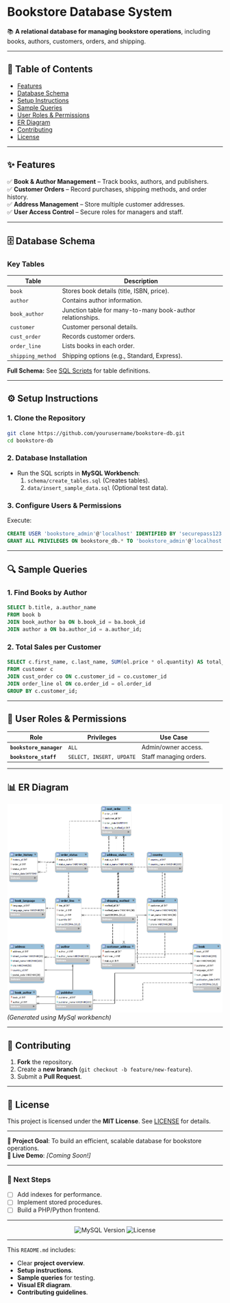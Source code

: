 # **Bookstore Database System**

📚 **A relational database for managing bookstore operations**, including books, authors, customers, orders, and shipping.

---

## **📌 Table of Contents**

- [Features](#-features)
- [Database Schema](#-database-schema)
- [Setup Instructions](#-setup-instructions)
- [Sample Queries](#-sample-queries)
- [User Roles & Permissions](#-user-roles--permissions)
- [ER Diagram](#-er-diagram)
- [Contributing](#-contributing)
- [License](#-license)

---

## **✨ Features**

✅ **Book & Author Management** – Track books, authors, and publishers.  
✅ **Customer Orders** – Record purchases, shipping methods, and order history.  
✅ **Address Management** – Store multiple customer addresses.  
✅ **User Access Control** – Secure roles for managers and staff.

---

## **🗄️ Database Schema**

### **Key Tables**

| Table             | Description                                                |
| ----------------- | ---------------------------------------------------------- |
| `book`            | Stores book details (title, ISBN, price).                  |
| `author`          | Contains author information.                               |
| `book_author`     | Junction table for many-to-many book-author relationships. |
| `customer`        | Customer personal details.                                 |
| `cust_order`      | Records customer orders.                                   |
| `order_line`      | Lists books in each order.                                 |
| `shipping_method` | Shipping options (e.g., Standard, Express).                |

**Full Schema:** See [SQL Scripts](/sql_scripts/) for table definitions.

---

## **⚙️ Setup Instructions**

### **1. Clone the Repository**

```bash
git clone https://github.com/yourusername/bookstore-db.git
cd bookstore-db
```

### **2. Database Installation**

- Run the SQL scripts in **MySQL Workbench**:
  1. `schema/create_tables.sql` (Creates tables).
  2. `data/insert_sample_data.sql` (Optional test data).

### **3. Configure Users & Permissions**

Execute:

```sql
CREATE USER 'bookstore_admin'@'localhost' IDENTIFIED BY 'securepass123';
GRANT ALL PRIVILEGES ON bookstore_db.* TO 'bookstore_admin'@'localhost';
```

---

## **🔍 Sample Queries**

### **1. Find Books by Author**

```sql
SELECT b.title, a.author_name
FROM book b
JOIN book_author ba ON b.book_id = ba.book_id
JOIN author a ON ba.author_id = a.author_id;
```

### **2. Total Sales per Customer**

```sql
SELECT c.first_name, c.last_name, SUM(ol.price * ol.quantity) AS total_spent
FROM customer c
JOIN cust_order co ON c.customer_id = co.customer_id
JOIN order_line ol ON co.order_id = ol.order_id
GROUP BY c.customer_id;
```

---

## **👥 User Roles & Permissions**

| Role                    | Privileges               | Use Case               |
| ----------------------- | ------------------------ | ---------------------- |
| **`bookstore_manager`** | `ALL`                    | Admin/owner access.    |
| **`bookstore_staff`**   | `SELECT, INSERT, UPDATE` | Staff managing orders. |

---

## **📊 ER Diagram**

![Bookstore ER Diagram](/ERD.png)  
_(Generated using MySql workbench)_

---

## **🤝 Contributing**

1. **Fork** the repository.
2. Create a **new branch** (`git checkout -b feature/new-feature`).
3. Submit a **Pull Request**.

---

## **📜 License**

This project is licensed under the **MIT License**. See [LICENSE](/LICENSE) for details.

---

**🎯 Project Goal**: To build an efficient, scalable database for bookstore operations.  
**🔗 Live Demo**: _[Coming Soon!]_

---

### **🚀 Next Steps**

- [ ] Add indexes for performance.
- [ ] Implement stored procedures.
- [ ] Build a PHP/Python frontend.

---

<p align="center"> 
  <img src="https://img.shields.io/badge/MySQL-8.0-blue" alt="MySQL Version">
  <img src="https://img.shields.io/badge/License-MIT-green" alt="License">
</p>

---

This `README.md` includes:

- Clear **project overview**.
- **Setup instructions**.
- **Sample queries** for testing.
- **Visual ER diagram**.
- **Contributing guidelines**.
